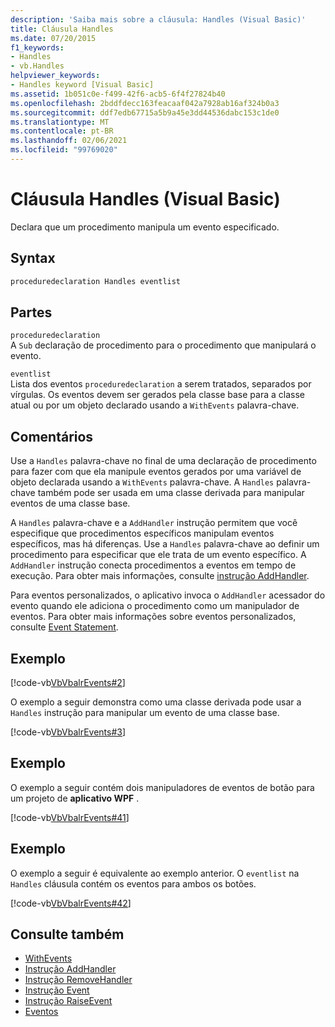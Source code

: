 ```yaml
---
description: 'Saiba mais sobre a cláusula: Handles (Visual Basic)'
title: Cláusula Handles
ms.date: 07/20/2015
f1_keywords:
- Handles
- vb.Handles
helpviewer_keywords:
- Handles keyword [Visual Basic]
ms.assetid: 1b051c0e-f499-42f6-acb5-6f4f27824b40
ms.openlocfilehash: 2bddfdecc163feacaaf042a7928ab16af324b0a3
ms.sourcegitcommit: ddf7edb67715a5b9a45e3dd44536dabc153c1de0
ms.translationtype: MT
ms.contentlocale: pt-BR
ms.lasthandoff: 02/06/2021
ms.locfileid: "99769020"
---
```

# <a name="handles-clause-visual-basic"></a>Cláusula Handles (Visual Basic)

Declara que um procedimento manipula um evento especificado.  
  
## <a name="syntax"></a>Syntax  
  
```vb  
proceduredeclaration Handles eventlist  
```  
  
## <a name="parts"></a>Partes  

 `proceduredeclaration`  
 A `Sub` declaração de procedimento para o procedimento que manipulará o evento.  
  
 `eventlist`  
 Lista dos eventos `proceduredeclaration` a serem tratados, separados por vírgulas. Os eventos devem ser gerados pela classe base para a classe atual ou por um objeto declarado usando a `WithEvents` palavra-chave.  
  
## <a name="remarks"></a>Comentários  

 Use a `Handles` palavra-chave no final de uma declaração de procedimento para fazer com que ela manipule eventos gerados por uma variável de objeto declarada usando a `WithEvents` palavra-chave. A `Handles` palavra-chave também pode ser usada em uma classe derivada para manipular eventos de uma classe base.  
  
 A `Handles` palavra-chave e a `AddHandler` instrução permitem que você especifique que procedimentos específicos manipulam eventos específicos, mas há diferenças. Use a `Handles` palavra-chave ao definir um procedimento para especificar que ele trata de um evento específico. A `AddHandler` instrução conecta procedimentos a eventos em tempo de execução. Para obter mais informações, consulte [instrução AddHandler](addhandler-statement.md).  
  
 Para eventos personalizados, o aplicativo invoca o `AddHandler` acessador do evento quando ele adiciona o procedimento como um manipulador de eventos. Para obter mais informações sobre eventos personalizados, consulte [Event Statement](event-statement.md).  
  
## <a name="example"></a>Exemplo  

 [!code-vb[VbVbalrEvents#2](~/samples/snippets/visualbasic/VS_Snippets_VBCSharp/VbVbalrEvents/VB/Class1.vb#2)]  
  
 O exemplo a seguir demonstra como uma classe derivada pode usar a `Handles` instrução para manipular um evento de uma classe base.  
  
 [!code-vb[VbVbalrEvents#3](~/samples/snippets/visualbasic/VS_Snippets_VBCSharp/VbVbalrEvents/VB/Class1.vb#3)]  
  
## <a name="example"></a>Exemplo  

 O exemplo a seguir contém dois manipuladores de eventos de botão para um projeto de **aplicativo WPF** .  
  
 [!code-vb[VbVbalrEvents#41](~/samples/snippets/visualbasic/VS_Snippets_VBCSharp/VbVbalrEvents/VB/class3.vb#41)]  
  
## <a name="example"></a>Exemplo  

 O exemplo a seguir é equivalente ao exemplo anterior. O `eventlist` na `Handles` cláusula contém os eventos para ambos os botões.  
  
 [!code-vb[VbVbalrEvents#42](~/samples/snippets/visualbasic/VS_Snippets_VBCSharp/VbVbalrEvents/VB/class3.vb#42)]  
  
## <a name="see-also"></a>Consulte também

- [WithEvents](../modifiers/withevents.md)
- [Instrução AddHandler](addhandler-statement.md)
- [Instrução RemoveHandler](removehandler-statement.md)
- [Instrução Event](event-statement.md)
- [Instrução RaiseEvent](raiseevent-statement.md)
- [Eventos](../../programming-guide/language-features/events/index.md)
